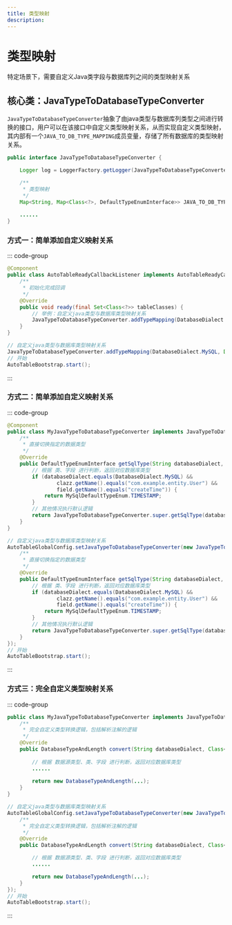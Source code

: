 ```yaml
---
title: 类型映射
description:
---
```


# 类型映射

特定场景下，需要自定义Java类字段与数据库列之间的类型映射关系

## 核心类：JavaTypeToDatabaseTypeConverter

`JavaTypeToDatabaseTypeConverter`抽象了由java类型与数据库列类型之间进行转换的接口，用户可以在该接口中自定义类型映射关系，从而实现自定义类型映射，其内部有一个`JAVA_TO_DB_TYPE_MAPPING`成员变量，存储了所有数据库的类型映射关系。

```java
public interface JavaTypeToDatabaseTypeConverter {

    Logger log = LoggerFactory.getLogger(JavaTypeToDatabaseTypeConverter.class);

    /**
     * 类型映射
     */
    Map<String, Map<Class<?>, DefaultTypeEnumInterface>> JAVA_TO_DB_TYPE_MAPPING = new HashMap<>();
    
    ......
}
```

### 方式一：简单添加自定义映射关系

::: code-group

```java [spring boot]
@Component
public class AutoTableReadyCallbackListener implements AutoTableReadyCallback {
    /**
     * 初始化完成回调
     */
    @Override
    public void ready(final Set<Class<?>> tableClasses) {
        // 举例：自定义java类型与数据库类型映射关系
        JavaTypeToDatabaseTypeConverter.addTypeMapping(DatabaseDialect.MySQL, Date.class, MySqlDefaultTypeEnum.TIMESTAMP);
    }
}
```

```java [普通java]
// 自定义java类型与数据库类型映射关系
JavaTypeToDatabaseTypeConverter.addTypeMapping(DatabaseDialect.MySQL, Date.class, MySqlDefaultTypeEnum.TIMESTAMP);
// 开始
AutoTableBootstrap.start();
```

:::

### 方式二：简单添加自定义映射关系 <Badge type="warning" text="^2.3.4" />

::: code-group

```java [spring boot]
@Component
public class MyJavaTypeToDatabaseTypeConverter implements JavaTypeToDatabaseTypeConverter {
    /**
     * 直接切换指定的数据类型
     */
    @Override
    public DefaultTypeEnumInterface getSqlType(String databaseDialect, Class<?> clazz, Field field) {
        // 根据 类、字段 进行判断，返回对应数据库类型
        if (databaseDialect.equals(DatabaseDialect.MySQL) &&
                clazz.getName().equals("com.example.entity.User") &&
                field.getName().equals("createTime")) {
            return MySqlDefaultTypeEnum.TIMESTAMP;
        }
        // 其他情况执行默认逻辑
        return JavaTypeToDatabaseTypeConverter.super.getSqlType(databaseDialect, clazz, field);
    }
}
```

```java [普通java]
// 自定义java类型与数据库类型映射关系
AutoTableGlobalConfig.setJavaTypeToDatabaseTypeConverter(new JavaTypeToDatabaseTypeConverter() {
    /**
     * 直接切换指定的数据类型
     */
    @Override
    public DefaultTypeEnumInterface getSqlType(String databaseDialect, Class<?> clazz, Field field) {
        // 根据 类、字段 进行判断，返回对应数据库类型
        if (databaseDialect.equals(DatabaseDialect.MySQL) &&
                clazz.getName().equals("com.example.entity.User") &&
                field.getName().equals("createTime")) {
            return MySqlDefaultTypeEnum.TIMESTAMP;
        }
        // 其他情况执行默认逻辑
        return JavaTypeToDatabaseTypeConverter.super.getSqlType(databaseDialect, clazz, field);
    }
});
// 开始
AutoTableBootstrap.start();
```

:::

### 方式三：完全自定义类型映射关系

::: code-group

```java [spring boot]
public class MyJavaTypeToDatabaseTypeConverter implements JavaTypeToDatabaseTypeConverter {
    /**
     * 完全自定义类型转换逻辑，包括解析注解的逻辑
     */
    @Override
    public DatabaseTypeAndLength convert(String databaseDialect, Class<?> clazz, Field field) {
        
        // 根据 数据源类型、类、字段 进行判断，返回对应数据库类型
        ......
        
        return new DatabaseTypeAndLength(...);
    }
}
```

```java [普通java]
// 自定义java类型与数据库类型映射关系
AutoTableGlobalConfig.setJavaTypeToDatabaseTypeConverter(new JavaTypeToDatabaseTypeConverter() {
    /**
     * 完全自定义类型转换逻辑，包括解析注解的逻辑
     */
    @Override
    public DatabaseTypeAndLength convert(String databaseDialect, Class<?> clazz, Field field) {

        // 根据 数据源类型、类、字段 进行判断，返回对应数据库类型
        ......

        return new DatabaseTypeAndLength(...);
    }
});
// 开始
AutoTableBootstrap.start();
```

:::
